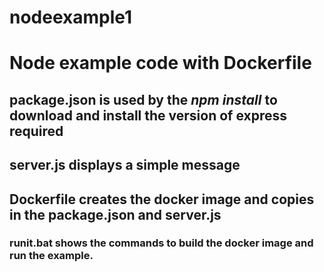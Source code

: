# nodeexample1
# Node example code with Dockerfile

## package.json is used by the *npm install* to download and install the version of express required

## server.js displays a simple message

## Dockerfile creates the docker image and copies in the package.json and server.js

### runit.bat shows the commands to build the docker image and run the example.
